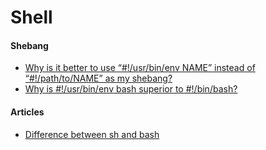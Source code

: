 # Shell

#### Shebang
* [Why is it better to use “#!/usr/bin/env NAME” instead of “#!/path/to/NAME” as my shebang?](http://unix.stackexchange.com/questions/29608/why-is-it-better-to-use-usr-bin-env-name-instead-of-path-to-name-as-my)
* [Why is #!/usr/bin/env bash superior to #!/bin/bash?](http://stackoverflow.com/questions/21612980/why-is-usr-bin-env-bash-superior-to-bin-bash)

#### Articles
* [Difference between sh and bash](http://stackoverflow.com/questions/5725296/difference-between-sh-and-bash)
